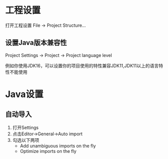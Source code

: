 # 工程设置

打开工程设置 File -> Project Structure...

## 设置Java版本兼容性

Project Settings -> Project -> Project language level

例如你使用JDK16，可以设置你的项目使用的特性兼容JDK11,JDK11以上的语言特性不能使用


# Java设置

## 自动导入

1. 打开Settings
2. 点击Editor->General->Auto import
3. 勾选以下两项
    * Add unambiguous imports on the fly
    * Optimize imports on the fly
    